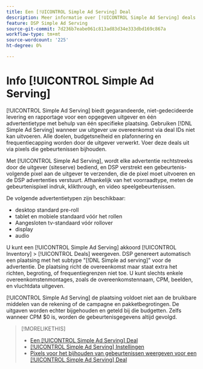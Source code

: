```yaml
---
title: Een [!UICONTROL Simple Ad Serving] Deal
description: Meer informatie over [!UICONTROL Simple Ad Serving] deals met pixels voor het bijhouden van gebeurtenissen.
feature: DSP Simple Ad Serving
source-git-commit: 7d236b7eabe061c813ad83d34e333dbd169c867a
workflow-type: tm+mt
source-wordcount: '225'
ht-degree: 0%

---
```


# Info [!UICONTROL Simple Ad Serving]

[!UICONTROL Simple Ad Serving] biedt gegarandeerde, niet-gedecideerde levering en rapportage voor een opgegeven uitgever en één advertentietype met behulp van één specifieke plaatsing. Gebruiken [!DNL Simple Ad Serving] wanneer uw uitgever uw overeenkomst via deal IDs niet kan uitvoeren. Alle doelen, budgetsnelheid en plafonnering en frequentiecapping worden door de uitgever verwerkt. Voer deze deals uit via pixels die gebeurtenissen bijhouden.

Met [!UICONTROL Simple Ad Serving], wordt elke advertentie rechtstreeks door de uitgever (siteserve) bediend, en DSP verstrekt een gebeurtenis-volgende pixel aan de uitgever te verzenden, die de pixel moet uitvoeren en de DSP advertenties verstuurt. Afhankelijk van het voorraadtype, meten de gebeurtenispixel indruk, klikthrough, en video speelgebeurtenissen.

De volgende advertentietypen zijn beschikbaar:

* desktop standard pre-roll
* tablet en mobiele standaard vóór het rollen
* Aangesloten tv-standaard vóór rollover
* display
* audio

U kunt een [!UICONTROL Simple Ad Serving] akkoord [!UICONTROL Inventory] > [!UICONTROL Deals] weergeven. DSP genereert automatisch een plaatsing met het subtype &quot;[!DNL Simple ad serving]&quot; voor de advertentie. De plaatsing richt de overeenkomst maar staat extra het richten, begroting, of frequentiegrenzen niet toe. U kunt slechts enkele overeenkomstenmontages, zoals de overeenkomstennaam, CPM, beelden, en vluchtdata uitgeven.<!-- If you need multiple tracking tags for a [!UICONTROL Simple Ad Serving] deal, create a duplicate deal. -->

[!UICONTROL Simple Ad Serving] de plaatsing voldoet niet aan de bruikbare middelen van de rekening of de campagne en pakketbegrotingen. De uitgaven worden echter bijgehouden en geteld bij die budgetten. Zelfs wanneer CPM $0 is, worden de gebeurtenisgegevens altijd gevolgd.

>[!MORELIKETHIS]
>
>* [Een [!UICONTROL Simple Ad Serving] Deal](simple-deal-create.md)
>* [[!UICONTROL Simple Ad Serving] Instellingen](simple-deal-settings.md)
>* [Pixels voor het bijhouden van gebeurtenissen weergeven voor een [!UICONTROL Simple Ad Serving] Deal](simple-deal-show-pixels.md)

